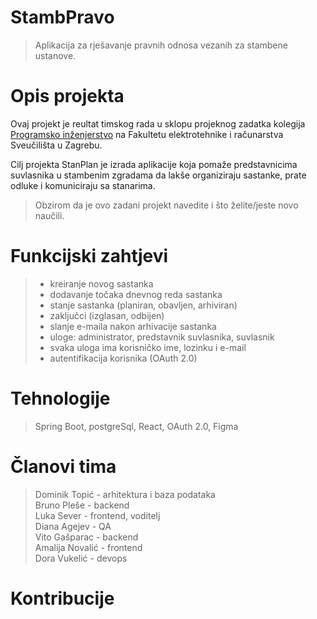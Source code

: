 # StambPravo
> Aplikacija za rješavanje pravnih odnosa vezanih za stambene ustanove.

# Opis projekta
Ovaj projekt je reultat timskog rada u sklopu projeknog zadatka kolegija [Programsko inženjerstvo](https://www.fer.unizg.hr/predmet/proinz) na Fakultetu elektrotehnike i računarstva Sveučilišta u Zagrebu. 

Cilj projekta StanPlan je izrada aplikacije koja pomaže predstavnicima suvlasnika u stambenim zgradama da lakše organiziraju sastanke, prate odluke i komuniciraju sa stanarima.
> Obzirom da je ovo zadani projekt navedite i što želite/jeste novo  naučili.

# Funkcijski zahtjevi
>* kreiranje novog sastanka
>* dodavanje točaka dnevnog reda sastanka
>* stanje sastanka (planiran, obavljen, arhiviran)
>* zaključci (izglasan, odbijen)
>* slanje e-maila nakon arhivacije sastanka
>* uloge: administrator, predstavnik suvlasnika, suvlasnik
>* svaka uloga ima korisničko ime, lozinku i e-mail
>* autentifikacija korisnika (OAuth 2.0)

# Tehnologije
> Spring Boot, postgreSql, React, OAuth 2.0, Figma <br />


# Članovi tima
> Dominik Topić - arhitektura i baza podataka <br />
> Bruno Pleše - backend <br />
> Luka Sever - frontend, voditelj <br />
> Diana Agejev - QA <br />
> Vito Gašparac - backend <br />
> Amalija Novalić - frontend <br />
> Dora Vukelić - devops <br />


# Kontribucije
